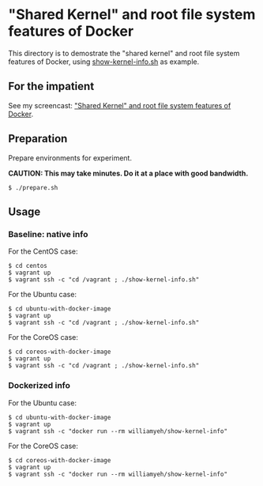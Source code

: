 # "Shared Kernel" and root file system features of Docker


This directory is to demostrate the "shared kernel" and root file system features of Docker, using [show-kernel-info.sh](show-kernel-info.sh) as example.



## For the impatient

See my screencast: ["Shared Kernel" and root file system features of Docker](http://youtu.be/JxlZuyfnjMQ).


## Preparation

Prepare environments for experiment.

**CAUTION: This may take minutes. Do it at a place with good bandwidth.**

```
$ ./prepare.sh
```


## Usage


### Baseline: native info

For the CentOS case:

```
$ cd centos
$ vagrant up
$ vagrant ssh -c "cd /vagrant ; ./show-kernel-info.sh"
```

For the Ubuntu case:

```
$ cd ubuntu-with-docker-image
$ vagrant up
$ vagrant ssh -c "cd /vagrant ; ./show-kernel-info.sh"
```

For the CoreOS case:

```
$ cd coreos-with-docker-image
$ vagrant up
$ vagrant ssh -c "cd /vagrant ; ./show-kernel-info.sh"
```


### Dockerized info


For the Ubuntu case:

```
$ cd ubuntu-with-docker-image
$ vagrant up
$ vagrant ssh -c "docker run --rm williamyeh/show-kernel-info"
```

For the CoreOS case:

```
$ cd coreos-with-docker-image
$ vagrant up
$ vagrant ssh -c "docker run --rm williamyeh/show-kernel-info"
```

